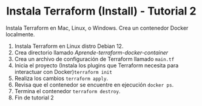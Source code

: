 <h1 align='center'>Instala Terraform (Install) - Tutorial 2</h1>

<p>Instala Terraform en Mac, Linux, o Windows. Crea un contenedor Docker localmente.</p>

1. Instala Terraform en Linux distro Debian 12.
2. Crea directorio llamado _Aprende-terraform-docker-container_
3. Crea un archivo de configuración de Terraform llamado `main.tf`
4. Inicia el proyecto (Instala los plugins que Terraform necesita para interactuar con Docker)`terraform init`
5. Realiza los cambios `terraform apply`.
6. Revisa que el contenedor se encuentre en ejecución `docker ps`.
7. Termina el contenedor `terraform destroy`.
8. Fin de tutorial 2
